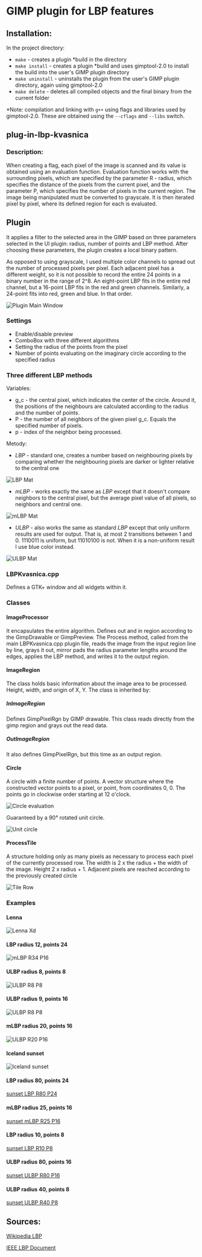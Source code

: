 # GIMP plugin for LBP features

## Installation:

In the project directory:

- `make` - creates a plugin *build in the directory
- `make install` - creates a plugin *build and uses gimptool-2.0 to install the build into the user's GIMP plugin directory
- `make uninstall` - uninstalls the plugin from the user's GIMP plugin directory, again using gimptool-2.0
- `make delete` - deletes all compiled objects and the final binary from the current folder

*Note: compilation and linking with `g++` using flags and libraries used by gimptool-2.0. These are obtained using the `--cflags` and `--libs` switch.

## plug-in-lbp-kvasnica

### Description:

When creating a flag, each pixel of the image is scanned and its value is obtained using an evaluation function. Evaluation function works with the surrounding pixels, which are specified by the parameter R - radius, which specifies the distance of the pixels from the current pixel, and the parameter P, which specifies the number of pixels in the current region. The image being manipulated must be converted to grayscale. It is then iterated pixel by pixel, where its defined region for each is evaluated.

## Plugin

It applies a filter to the selected area in the GIMP based on three parameters selected in the UI plugin: radius, number of points and LBP method. After choosing these parameters, the plugin creates a local binary pattern.

As opposed to using grayscale, I used multiple color channels to spread out the number of processed pixels per pixel. Each adjacent pixel has a different weight, so it is not possible to record the entire 24 points in a binary number in the range of 2^8. An eight-point LBP fits in the entire red channel, but a 16-point LBP fits in the red and green channels. Similarly, a 24-point fits into red, green and blue. In that order.

![Plugin Main Window](img/plugin.jpg)

### Settings
- Enable/disable preview
- ComboBox with three different algorithms
- Setting the radius of the points from the pixel
- Number of points evaluating on the imaginary circle according to the specified radius

### Three different LBP methods
Variables: 
- g_c - the central pixel, which indicates the center of the circle. Around it, the positions of the neighbours are calculated according to the radius and the number of points.
- P - the number of all neighbors of the given pixel g_c. Equals the specified number of pixels.
- p - index of the neighbor being processed.

Metody:

- *LBP* - standard one, creates a number based on neighbouring pixels by comparing whether the neighbouring pixels are darker or lighter relative to the central one

![LBP Mat](img/lbp_mat.jpg)

- *mLBP* - works exactly the same as *LBP* except that it doesn't compare neighbors to the central pixel, but the average pixel value of all pixels, so neighbors and central one.

![mLBP Mat](img/mlbp_mat.jpg)

- *ULBP* - also works the same as standard *LBP* except that only uniform results are used for output. That is, at most 2 transitions between 1 and 0. 1110011 is uniform, but 11010100 is not. When it is a non-uniform result I use blue color instead.

![ULBP Mat](img/ulbp_mat.jpg)


### LBPKvasnica.cpp
Defines a GTK+ window and all widgets within it.

### Classes

#### ImageProcessor
It encapsulates the entire algorithm. Defines out and in region according to the GimpDrawable or GimpPreview.
The Process method, called from the main LBPKvasnica.cpp plugin file, reads the image from the input region line by line, grays it out, mirror pads the radius parameter lengths around the edges, applies the LBP method, and writes it to the output region. 

#### ImageRegion

The class holds basic information about the image area to be processed. Height, width, and origin of X, Y.
The class is inherited by:

##### InImageRegion

Defines GimpPixelRgn by GIMP drawable. This class reads directly from the gimp region and grays out the read data.

##### OutImageRegion

It also defines GimpPixelRgn, but this time as an output region.

#### Circle

A circle with a finite number of points. A vector structure where the constructed vector points to a pixel, or point, from coordinates 0, 0. The points go in clockwise order starting at 12 o'clock.

![Circle evaluation](img/circle_eval.jpg)

Guaranteed by a 90° rotated unit circle.

![Unit circle](img/unit_circle.jpg)

#### ProcessTile

A structure holding only as many pixels as necessary to process each pixel of the currently processed row.
The width is 2 x the radius + the width of the image.
Height 2 x radius + 1.
Adjacent pixels are reached according to the previously created circle

![Tile Row](img/tile_row.jpg)

### Examples

#### Lenna
![Lenna Xd](examples/lenna.png)

#### LBP radius 12, points 24
![mLBP R34 P16](examples/LBP-R12-P24.png)

#### ULBP radius 8, points 8
![ULBP R8 P8](examples/ULBP-R8-P8.png)

#### ULBP radius 9, points 16
![ULBP R8 P8](examples/ULBP-R9-P16.png)

#### mLBP radius 20, points 16
![ULBP R20 P16](examples/mLBP-R20-P16.png)

#### Iceland sunset
![Iceland sunset](examples/sunset.jpg)

#### LBP radius 80, points 24
[sunset LBP R80 P24](examples/sunsetLBP-R80-P24.jpg)

#### mLBP radius 25, points 16
[sunset mLBP R25 P16](examples/sunsetmLBP-R25-P16.jpg)

#### LBP radius 10, points 8
[sunset LBP R10 P8](examples/sunsetLBP-R10-P8.jpg)

#### ULBP radius 80, points 16
[sunset ULBP R80 P16](examples/sunsetULBP-R80-P16.jpg)

#### ULBP radius 40, points 8
[sunset ULBP R40 P8](examples/sunsetULBP-R40-P8.jpg)

## Sources:

[Wikipedia LBP](https://cs.wikipedia.org/wiki/Local_Binary_Pattern)

[IEEE LBP Document](https://ieeexplore.ieee.org/document/6014464)

